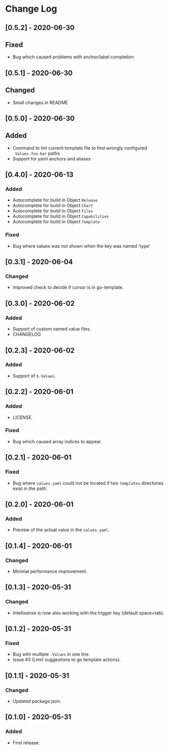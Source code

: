 # Change Log

## [0.5.2] - 2020-06-30
## Fixed
- Bug which caused problems with anchor/label completion

## [0.5.1] - 2020-06-30
## Changed
- Small changes in README

## [0.5.0] - 2020-06-30
## Added
- Command to lint current template file to find wrongly configured `.Values.foo.bar` paths 
- Support for yaml anchors and aliases

## [0.4.0] - 2020-06-13
### Added
- Autocomplete for build in Object `Release`
- Autocomplete for build in Object `Chart` 
- Autocomplete for build in Object `Files` 
- Autocomplete for build in Object `Capabilities` 
- Autocomplete for build in Object `Template` 
### Fixed
- Bug where values was not shown when the key was named 'type'


## [0.3.1] - 2020-06-04
### Changed
- Improved check to decide if cursor is in go-template.

## [0.3.0] - 2020-06-02
### Added
- Support of custom named value files.
- CHANGELOG

## [0.2.3] - 2020-06-02
### Added
- Support of `$.Values`.

## [0.2.2] - 2020-06-01
### Added
- LICENSE.

### Fixed
- Bug which caused array indices to appear.

## [0.2.1] - 2020-06-01
### Fixed
- Bug where `values.yaml` could not be located if two `templates` directories exist in the path.

## [0.2.0] - 2020-06-01
### Added
- Preview of the actual value in the `values.yaml`.

## [0.1.4] - 2020-06-01
### Changed
- Minimal performance improvement.

## [0.1.3] - 2020-05-31
### Changed
- Intellisense is now also working with the trigger key (default space+tab).

## [0.1.2] - 2020-05-31
### Fixed
- Bug with multiple `.Values` in one line.
- Issue #3 (Limit suggestions to go template actions).

## [0.1.1] - 2020-05-31
### Changed
- Updated package.json.

## [0.1.0] - 2020-05-31
### Added
- First release.